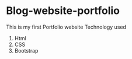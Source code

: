 # Blog-website-portfolio
This is my first Portfolio website
Technology used
1. Html
2. CSS
3. Bootstrap
